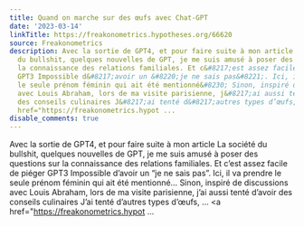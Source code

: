 ```yaml
---
title: Quand on marche sur des œufs avec Chat-GPT
date: '2023-03-14'
linkTitle: https://freakonometrics.hypotheses.org/66620
source: Freakonometrics
description: Avec la sortie de GPT4, et pour faire suite à mon article La société
  du bullshit, quelques nouvelles de GPT, je me suis amusé à poser des questions sur
  la connaissance des relations familiales. Et c&#8217;est assez facile de piéger
  GPT3 Impossible d&#8217;avoir un &#8220;je ne sais pas&#8221;. Ici, il va prendre
  le seule prénom féminin qui ait été mentionné&#8230; Sinon, inspiré de discussions
  avec Louis Abraham, lors de ma visite parisienne, j&#8217;ai aussi tenté d&#8217;avoir
  des conseils culinaires J&#8217;ai tenté d&#8217;autres types d’œufs, &#8230; <a
  href="https://freakonometrics.hypot ...
disable_comments: true
---
```

Avec la sortie de GPT4, et pour faire suite à mon article La société du bullshit, quelques nouvelles de GPT, je me suis amusé à poser des questions sur la connaissance des relations familiales. Et c&#8217;est assez facile de piéger GPT3 Impossible d&#8217;avoir un &#8220;je ne sais pas&#8221;. Ici, il va prendre le seule prénom féminin qui ait été mentionné&#8230; Sinon, inspiré de discussions avec Louis Abraham, lors de ma visite parisienne, j&#8217;ai aussi tenté d&#8217;avoir des conseils culinaires J&#8217;ai tenté d&#8217;autres types d’œufs, &#8230; <a href="https://freakonometrics.hypot ...